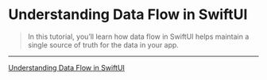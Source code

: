 # Understanding Data Flow in SwiftUI

> In this tutorial, you’ll learn how data flow in SwiftUI helps maintain a single source of truth for the data in your app.

---

[Understanding Data Flow in SwiftUI](https://www.raywenderlich.com/11781349-understanding-data-flow-in-swiftui)

